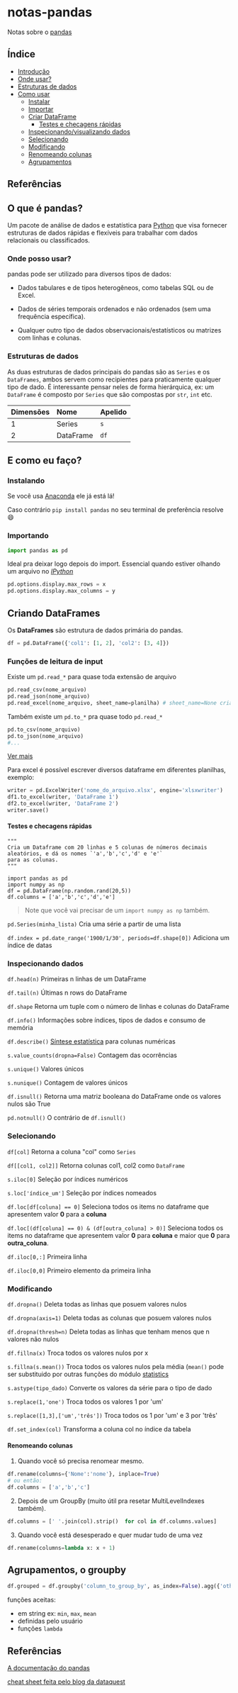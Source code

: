# notas-pandas
  Notas sobre o [pandas][1]

## Índice
+  [Introdução](#o-que-é-pandas)
  + [Onde usar?](#onde-posso-usar)
  + [Estruturas de dados](#estruturas-de-dados)
+ [Como usar](#e-como-eu-faço)
  + [Instalar](#instalando)
  + [Importar](#importando)
  + [Criar DataFrame](#criando-dataframes)
    + [Testes e checagens rápidas](#testes-e-checagens-rápidas)
  + [Inspecionando/visualizando dados](#inspecionando-dados)
  + [Selecionando](#selecionando)
  + [Modificando](#modificando)
  + [Renomeando colunas](#renomeando-colunas)
  + [Agrupamentos](#agrupamento-o-groupby)
  

## Referências

## O que é pandas? 

  Um pacote de análise de dados e estatística para [Python][2] que visa fornecer estruturas de dados rápidas e flexíveis para trabalhar com dados relacionais ou classificados.

### Onde posso usar?
  pandas pode ser utilizado para diversos tipos de dados:
  
  + Dados tabulares e de tipos heterogêneos, como tabelas SQL ou de Excel.
  
  + Dados de séries temporais ordenados e não ordenados (sem uma frequência específica).
  
  + Qualquer outro tipo de dados observacionais/estatísticos ou matrizes com linhas e colunas.

### Estruturas de dados
As duas estruturas de dados principais do pandas são as `Series` e os `DataFrames`, ambos servem como recipientes para praticamente qualquer tipo de dado. É interessante pensar neles de forma hierárquica, ex: um `DataFrame` é composto por `Series` que são compostas por `str`, `int` etc. 



| Dimensões | Nome | Apelido |
| :--- | :--- | :--- |
| 1 | Series | `s` |
| 2 | DataFrame | `df` |


## E como eu faço?

### Instalando

  Se você usa [Anaconda][3] ele já está lá!
  
  Caso contrário `pip install pandas` no seu terminal de preferência resolve :smile:
  
### Importando
  ```Python console:
import pandas as pd
```


Ideal pra deixar logo depois do import.
  Essencial quando estiver olhando um arquivo no [*IPython*][4]


```Python console:
pd.options.display.max_rows = x  
pd.options.display.max_columns = y
```


## Criando DataFrames

Os __DataFrames__ são estrutura de dados primária do pandas.

```Python console:
df = pd.DataFrame({'col1': [1, 2], 'col2': [3, 4]})
```

### Funções de leitura de input
Existe um `pd.read_*` para quase toda extensão de arquivo

```Python console:
pd.read_csv(nome_arquivo)
pd.read_json(nome_arquivo)
pd.read_excel(nome_arquivo, sheet_name=planilha) # sheet_name=None cria um OrderedDict com todas as planilhas do arquivo.
```



Também existe um `pd.to_*` pra quase todo `pd.read_*`
```Python console:
pd.to_csv(nome_arquivo)
pd.to_json(nome_arquivo)
#...
```

[Ver mais][8]


Para excel é possível escrever diversos dataframe em diferentes planilhas, exemplo:
```Python console:
writer = pd.ExcelWriter('nome_do_arquivo.xlsx', engine='xlsxwriter')
df1.to_excel(writer, 'DataFrame 1')
df2.to_excel(writer, 'DataFrame 2')
writer.save()
```
#### Testes e checagens rápidas

```Python:
"""
Cria um Dataframe com 20 linhas e 5 colunas de números decimais aleatórios, e dá os nomes `'a','b','c','d' e 'e'`
para as colunas.
"""

import pandas as pd
import numpy as np
df = pd.DataFrame(np.random.rand(20,5))
df.columns = ['a','b','c','d','e']
``` 


> Note que você vai precisar de um `import numpy as np` também.

`pd.Series(minha_lista)` Cria uma série a partir de uma lista

`df.index = pd.date_range('1900/1/30', periods=df.shape[0])` Adiciona um índice de datas


### Inspecionando dados


`df.head(n)` Primeiras n linhas de um  DataFrame

`df.tail(n)` Últimas n rows do DataFrame

`df.shape` Retorna um tuple com o número de linhas e colunas do DataFrame

`df.info()` Informações sobre índices, tipos de dados e consumo de memória

`df.describe()` [Síntese estatística][6] para colunas numéricas

`s.value_counts(dropna=False)` Contagem das ocorrências

`s.unique()` Valores únicos 

`s.nunique()` Contagem de valores únicos

`df.isnull()` Retorna uma matriz booleana do DataFrame onde os valores nulos são True

`pd.notnull()` O contrário de `df.isnull()`
  

### Selecionando

`df[col]` Retorna a coluna "col" como `Series`

`df[[col1, col2]]` Retorna colunas col1, col2 como `DataFrame`

`s.iloc[0]` Seleção por índices numéricos

`s.loc['índice_um']` Seleção por índices nomeados

`df.loc[df[coluna] == 0]` Seleciona todos os items no dataframe que apresentem valor __0__ para a __coluna__

 `df.loc[(df[coluna] == 0) & (df[outra_coluna] > 0)]` Seleciona todos os items no dataframe que apresentem valor __0__ para __coluna__ e maior que __0__ para __outra_coluna__.
 

`df.iloc[0,:]` Primeira linha

`df.iloc[0,0]` Primeiro elemento da primeira linha



### Modificando

`df.dropna()` Deleta todas as linhas que posuem valores nulos

`df.dropna(axis=1)` Deleta todas as colunas que posuem valores nulos

`df.dropna(thresh=n)` Deleta todas as linhas que tenham menos que n valores não nulos

`df.fillna(x)` Troca todos os valores nulos por x

`s.fillna(s.mean())` Troca todos os valores nulos pela média (`mean()` pode ser substituido por outras funções do módulo [statistics][7]

`s.astype(tipo_dado)` Converte os valores da série para o tipo de dado

`s.replace(1,'one')` Troca todos os valores 1 por 'um'

`s.replace([1,3],['um','três'])` Troca todos os 1 por 'um' e 3 por 'três'

`df.set_index(col)` Transforma a coluna col no índice da tabela




#### Renomeando colunas

1. Quando você só precisa renomear mesmo.
```Python console:
df.rename(columns={'Nome':'nome'}, inplace=True)
# ou então:
df.columns = ['a','b','c']
```

2. Depois de um GroupBy (muito útil pra resetar MultiLevelIndexes também).
```Python console:
df.columns = [' '.join(col).strip()  for col in df.columns.values]
```

3. Quando você está desesperado e quer mudar tudo de uma vez
```Python console:
df.rename(columns=lambda x: x + 1)
```

## Agrupamentos, o groupby

```Python console:
df.grouped = df.groupby('column_to_group_by', as_index=False).agg({'other_columns': função ou lista de funções*})
```
funções aceitas:
 * em string ex: `min`, `max`, `mean`
 * definidas pelo usuário
 * funções `lambda`
 
## Referências
[A documentação do pandas][1]

[cheat sheet feita pelo blog da dataquest][5]

[1]: https://pandas.pydata.org/pandas-docs/stable/
[2]: https://www.python.org/
[3]: https://www.anaconda.com/distribution/
[4]: https://ipython.org/
[5]: https://www.dataquest.io/blog/pandas-cheat-sheet/
[6]: https://pt.wikipedia.org/wiki/S%C3%ADntese_estat%C3%ADstica
[7]: https://docs.python.org/3/library/statistics.html
[8]: https://pandas.pydata.org/pandas-docs/stable/reference/frame.html#serialization-io-conversion

